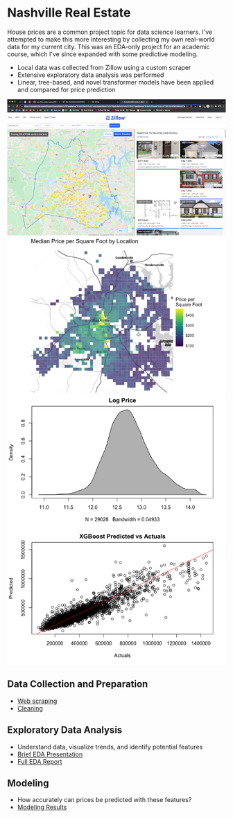 # Nashville Real Estate

House prices are a common project topic for data science learners. I've attempted to make this more interesting by collecting my own real-world data for my current city. This was an EDA-only project for an academic course, which I've since expanded with some predictive modeling.
- Local data was collected from Zillow using a custom scraper
- Extensive exploratory data analysis was performed
- Linear, tree-based, and novel transformer models have been applied and compared for price prediction

![zillow_search_area](readme_images/zillow_search_area.png)
![map](readme_images/map.png)
![log_price](readme_images/log_price.png)
![xgboost](readme_images/xgboost.png)

## Data Collection and Preparation
-  [Web scraping](scrape.md)
-  [Cleaning](data/2_cleaned/clean_data.Rmd)

## Exploratory Data Analysis
- Understand data, visualize trends, and identify potential features
- [Brief EDA Presentation](brief_presentation.pdf)
- [Full EDA Report](final_report.pdf)

## Modeling
- How accurately can prices be predicted with these features?
- [Modeling Results](modeling/modeling.md)

